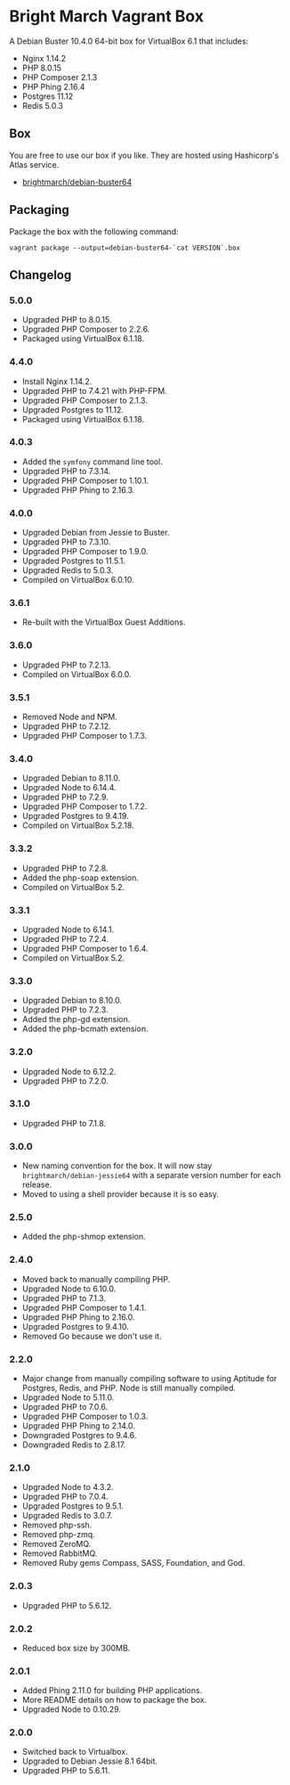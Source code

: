 # Bright March Vagrant Box
A Debian Buster 10.4.0 64-bit box for VirtualBox 6.1 that includes:

* Nginx 1.14.2
* PHP 8.0.15
* PHP Composer 2.1.3
* PHP Phing 2.16.4
* Postgres 11.12
* Redis 5.0.3

## Box
You are free to use our box if you like. They are hosted using Hashicorp's Atlas service.

* [brightmarch/debian-buster64](https://app.vagrantup.com/brightmarch/boxes/debian-buster64)

## Packaging
Package the box with the following command:

```
vagrant package --output=debian-buster64-`cat VERSION`.box
```

## Changelog
### 5.0.0
* Upgraded PHP to 8.0.15.
* Upgraded PHP Composer to 2.2.6.
* Packaged using VirtualBox 6.1.18.

### 4.4.0
* Install Nginx 1.14.2.
* Upgraded PHP to 7.4.21 with PHP-FPM.
* Upgraded PHP Composer to 2.1.3.
* Upgraded Postgres to 11.12.
* Packaged using VirtualBox 6.1.18.

### 4.0.3
* Added the `symfony` command line tool.
* Upgraded PHP to 7.3.14.
* Upgraded PHP Composer to 1.10.1.
* Upgraded PHP Phing to 2.16.3.

### 4.0.0
* Upgraded Debian from Jessie to Buster.
* Upgraded PHP to 7.3.10.
* Upgraded PHP Composer to 1.9.0.
* Upgraded Postgres to 11.5.1.
* Upgraded Redis to 5.0.3.
* Compiled on VirtualBox 6.0.10.

### 3.6.1
* Re-built with the VirtualBox Guest Additions.

### 3.6.0
* Upgraded PHP to 7.2.13.
* Compiled on VirtualBox 6.0.0.

### 3.5.1
* Removed Node and NPM.
* Upgraded PHP to 7.2.12.
* Upgraded PHP Composer to 1.7.3.

### 3.4.0
* Upgraded Debian to 8.11.0.
* Upgraded Node to 6.14.4.
* Upgraded PHP to 7.2.9.
* Upgraded PHP Composer to 1.7.2.
* Upgraded Postgres to 9.4.19.
* Compiled on VirtualBox 5.2.18.

### 3.3.2
* Upgraded PHP to 7.2.8.
* Added the php-soap extension.
* Compiled on VirtualBox 5.2.

### 3.3.1
* Upgraded Node to 6.14.1.
* Upgraded PHP to 7.2.4.
* Upgraded PHP Composer to 1.6.4.
* Compiled on VirtualBox 5.2.

### 3.3.0
* Upgraded Debian to 8.10.0.
* Upgraded PHP to 7.2.3.
* Added the php-gd extension.
* Added the php-bcmath extension.

### 3.2.0
* Upgraded Node to 6.12.2.
* Upgraded PHP to 7.2.0.

### 3.1.0
* Upgraded PHP to 7.1.8.

### 3.0.0
* New naming convention for the box. It will now stay `brightmarch/debian-jessie64` with a separate version number for each release.
* Moved to using a shell provider because it is so easy.

### 2.5.0
* Added the php-shmop extension.

### 2.4.0
* Moved back to manually compiling PHP.
* Upgraded Node to 6.10.0.
* Upgraded PHP to 7.1.3.
* Upgraded PHP Composer to 1.4.1.
* Upgraded PHP Phing to 2.16.0.
* Upgraded Postgres to 9.4.10.
* Removed Go because we don't use it.

### 2.2.0
* Major change from manually compiling software to using Aptitude for Postgres, Redis, and PHP. Node is still manually compiled.
* Upgraded Node to 5.11.0.
* Upgraded PHP to 7.0.6.
* Upgraded PHP Composer to 1.0.3.
* Upgraded PHP Phing to 2.14.0.
* Downgraded Postgres to 9.4.6.
* Downgraded Redis to 2.8.17.

### 2.1.0
* Upgraded Node to 4.3.2.
* Upgraded PHP to 7.0.4.
* Upgraded Postgres to 9.5.1.
* Upgraded Redis to 3.0.7.
* Removed php-ssh.
* Removed php-zmq.
* Removed ZeroMQ.
* Removed RabbitMQ.
* Removed Ruby gems Compass, SASS, Foundation, and God.

### 2.0.3
* Upgraded PHP to 5.6.12.

### 2.0.2
* Reduced box size by 300MB.

### 2.0.1
* Added Phing 2.11.0 for building PHP applications.
* More README details on how to package the box.
* Upgraded Node to 0.10.29.

### 2.0.0
* Switched back to Virtualbox.
* Upgraded to Debian Jessie 8.1 64bit.
* Upgraded PHP to 5.6.11.

